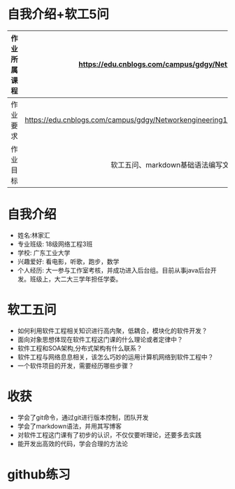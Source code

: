 # 自我介绍+软工5问
| 作业所属课程 |   https://edu.cnblogs.com/campus/gdgy/Networkengineering1834 |
| ------------ | -----------------------------------------------------------: |
| 作业要求     | https://edu.cnblogs.com/campus/gdgy/Networkengineering1834/homework/11147 |
| 作业目标     |        软工五问、markdown基础语法编写文本、GitHub和Git的使用 |

# 自我介绍
+ 姓名:林家汇
+ 专业班级: 18级网络工程3班
+ 学校: 广东工业大学
+ 兴趣爱好: 看电影，听歌，跑步，数学
+ 个人经历: 大一参与工作室考核，并成功进入后台组。目前从事java后台开发。班级上，大二大三学年担任学委。

# 软工五问
+ 如何利用软件工程相关知识进行高内聚，低耦合，模块化的软件开发？
+ 面向对象思想体现在软件工程这门课的什么理论或者定律中？
+ 软件工程和SOA架构,分布式架构有什么联系？
+ 软件工程与网络息息相关，该怎么巧妙的运用计算机网络到软件工程中？
+ 一个软件项目的开发，需要经历哪些步骤？

# 收获
+ 学会了git命令，通过git进行版本控制，团队开发
+ 学会了markdown语法，并用其写博客
+ 对软件工程这门课有了初步的认识，不仅仅要听理论，还要多去实践
+ 能开发出高效的代码，学会合理的方法论

# github练习
